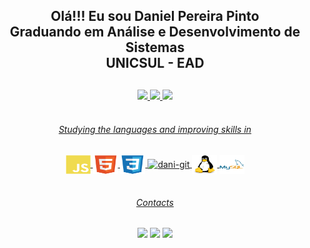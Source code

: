 <h2 align="center">  Olá!!!   Eu sou Daniel Pereira Pinto<br>
Graduando em Análise e Desenvolvimento de Sistemas<br>
UNICSUL - EAD</h2>

 ##
<div align="center">
  <a href="https://github.com/DanielPereiraPinto">
  <img height="180em" src="https://github-readme-stats.vercel.app/api?username=DanielPereiraPinto&theme=vue-dark&show_icons=true&hide_border=false&count_private=true"/>
  <img height="180em" src="https://github-readme-streak-stats.herokuapp.com/?user=DanielPereiraPinto&theme=vue-dark&hide_border=false"/>
  <img height="180em" src="https://github-readme-stats.vercel.app/api/top-langs/?username=DanielPereiraPinto&theme=vue-dark&show_icons=true&hide_border=false&layout=compact"/>
  
 <div style="display: inline_block"><br>
  <h6> Studying the languages and improving skills in </h6>
  <img align="center" alt="Rafa-Js" height="30" width="40" src="https://raw.githubusercontent.com/devicons/devicon/master/icons/javascript/javascript-plain.svg">
  <img align="center" alt="Rafa-HTML" height="30" width="40" src="https://raw.githubusercontent.com/devicons/devicon/master/icons/html5/html5-original.svg">
  <img align="center" alt="Rafa-CSS" height="30" width="40" src="https://raw.githubusercontent.com/devicons/devicon/master/icons/css3/css3-original.svg">
  <img align="center" alt="dani-git" height="30" width="40" src="https://www.vectorlogo.zone/logos/git-scm/git-scm-icon.svg"/>
  <img align="center" alt="dani-linux" height="30" width="40" src="https://raw.githubusercontent.com/devicons/devicon/master/icons/linux/linux-original.svg"/>
  <img align="center" alt="mssql" height="30" width="40" src="https://raw.githubusercontent.com/devicons/devicon/master/icons/mysql/mysql-original-wordmark.svg"/>
</div><br>
  
<div> 
 <h6> Contacts </h6>
  <a href="https://www.linkedin.com/in/daniel-pereira-3b7007183/" target="_blank"><img src="https://img.shields.io/badge/-LinkedIn-%230077B5?style=for-the-badge&logo=linkedin&logoColor=white" target="_blank"></a> 
  <a href="https://www.instagram.com/daniel.2p/" target="_blank"><img src="https://img.shields.io/badge/-Instagram-%23E4405F?style=for-the-badge&logo=instagram&logoColor=white" target="_blank"></a>
  <a href = "mailto:danielpp.webdev@gmail.com"><img src="https://img.shields.io/badge/-Gmail-%23333?style=for-the-badge&logo=gmail&logoColor=white" target="_blank"></a>
</div>
